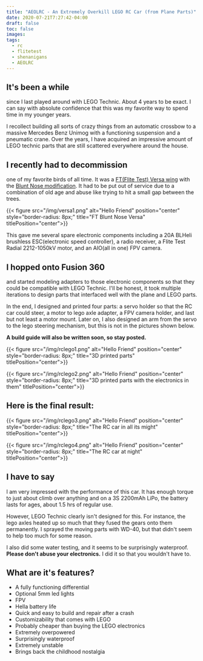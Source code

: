 ```yaml
---
title: "AEOLRC - An Extremely Overkill LEGO RC Car (from Plane Parts)"
date: 2020-07-21T7:27:42-04:00
draft: false
toc: false
images:
tags:
  - rc
  - flitetest
  - shenanigans
  - AEOLRC
---
```


## It's been a while

since I last played around with LEGO Technic. About 4 years to be exact. I can say with absolute confidence that this was my favorite way to spend time in my
younger years.

I recollect building all sorts of crazy things from an automatic crossbow to a massive Mercedes Benz Unimog with a functioning suspension and a pneumatic crane. Over the years, I have acquired an impressive amount of LEGO technic parts that are still scattered everywhere around the house.

## I recently had to decommission

one of my favorite birds of all time. It was a [FT(Flite Test) Versa wing](https://www.flitetest.com/articles/ft-versa-wing) with the [Blunt Nose modification](https://www.flitetest.com/articles/blunt-nose-conversion-ft-versa-build). It had to be put out of service due to a combination of old age and abuse like trying to hit a small gap between the trees.

{{< figure src="/img/versa1.png" alt="Hello Friend" position="center" style="border-radius: 8px;" title="FT Blunt Nose Versa" titlePosition="center">}}

This gave me several spare electronic components including a 20A BLHeli brushless ESC(electronic speed controller), a radio receiver, a Flite Test Radial 2212-1050kV motor, and an AIO(all in one) FPV camera.  

## I hopped onto Fusion 360

and started modeling adapters to those electronic components so that they could be compatible with LEGO Technic. I'll be honest, it took multiple iterations to design parts that interfaced well with the plane and LEGO parts.

In the end, I designed and printed four parts: a servo holder so that the RC car could steer, a motor to lego axle adapter, a FPV camera holder, and last but not least a motor mount. Later on, I also designed an arm from the servo to the lego steering mechanism, but this is not in the pictures shown below.

**A build guide will also be written soon, so stay posted.**

{{< figure src="/img/rclego1.png" alt="Hello Friend" position="center" style="border-radius: 8px;" title="3D printed parts" titlePosition="center">}}

{{< figure src="/img/rclego2.png" alt="Hello Friend" position="center" style="border-radius: 8px;" title="3D printed parts with the electronics in them" titlePosition="center">}}

## Here is the final result:

{{< figure src="/img/rclego3.png" alt="Hello Friend" position="center" style="border-radius: 8px;" title="The RC car in all its might" titlePosition="center">}}

{{< figure src="/img/rclego4.png" alt="Hello Friend" position="center" style="border-radius: 8px;" title="The RC car at night" titlePosition="center">}}

## I have to say

I am very impressed with the performance of this car. It has enough torque to just about climb over anything and on a 3S 2200mAh LiPo, the battery lasts for ages, about 1.5 hrs of regular use.

However, LEGO Technic clearly isn't designed for this. For instance, the lego axles heated up so much that they fused the gears onto them permanently. I sprayed the moving parts with WD-40, but that didn't seem to help too much for some reason.

I also did some water testing, and it seems to be surprisingly waterproof. **Please don't abuse your electronics.** I did it so that you wouldn't have to.

## What are it's features?

- A fully functioning differential
- Optional 5mm led lights
- FPV
- Hella battery life
- Quick and easy to build and repair after a crash
- Customizability that comes with LEGO
- Probably cheaper than buying the LEGO electronics
- Extremely overpowered
- Surprisingly waterproof
- Extremely unstable
- Brings back the childhood nostalgia
